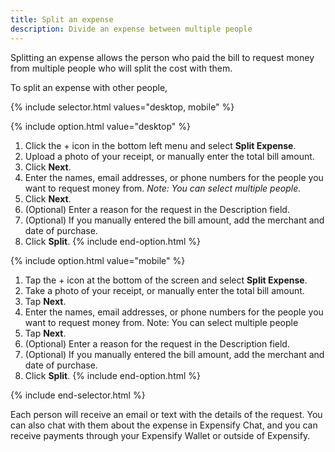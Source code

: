 ```yaml
---
title: Split an expense
description: Divide an expense between multiple people
---
```

<div id="new-expensify" markdown="1">

Splitting an expense allows the person who paid the bill to request money from multiple people who will split the cost with them.

To split an expense with other people,

{% include selector.html values="desktop, mobile" %}

{% include option.html value="desktop" %}
1. Click the + icon in the bottom left menu and select **Split Expense**.
2. Upload a photo of your receipt, or manually enter the total bill amount.
3. Click **Next**.
4. Enter the names, email addresses, or phone numbers for the people you want to request money from. *Note: You can select multiple people.*
5. Click **Next**.
6. (Optional) Enter a reason for the request in the Description field. 
7. (Optional) If you manually entered the bill amount, add the merchant and date of purchase.
8. Click **Split**.
{% include end-option.html %}

{% include option.html value="mobile" %}
1. Tap the + icon at the bottom of the screen and select **Split Expense**.
2. Take a photo of your receipt, or manually enter the total bill amount.
3. Tap **Next**.
4. Enter the names, email addresses, or phone numbers for the people you want to request money from. Note: You can select multiple people
5. Tap **Next**.
6. (Optional) Enter a reason for the request in the Description field. 
7. (Optional) If you manually entered the bill amount, add the merchant and date of purchase.
8. Click **Split**.
{% include end-option.html %}

{% include end-selector.html %}

Each person will receive an email or text with the details of the request. You can also chat with them about the expense in Expensify Chat, and you can receive payments through your Expensify Wallet or outside of Expensify.

</div>
